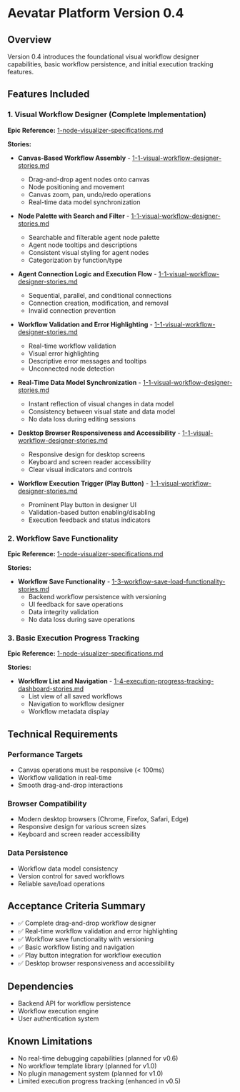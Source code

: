 # Aevatar Platform Version 0.4

## Overview
Version 0.4 introduces the foundational visual workflow designer capabilities, basic workflow persistence, and initial execution tracking features.

## Features Included

### 1. Visual Workflow Designer (Complete Implementation)
**Epic Reference:** [1-node-visualizer-specifications.md](../epics/1-node-visualizer-specifications.md)

**Stories:**
- **Canvas-Based Workflow Assembly** - [1-1-visual-workflow-designer-stories.md](../stories/1-1-visual-workflow-designer-stories.md#1-canvas-based-workflow-assembly)
  - Drag-and-drop agent nodes onto canvas
  - Node positioning and movement
  - Canvas zoom, pan, undo/redo operations
  - Real-time data model synchronization

- **Node Palette with Search and Filter** - [1-1-visual-workflow-designer-stories.md](../stories/1-1-visual-workflow-designer-stories.md#2-node-palette-with-search-and-filter)
  - Searchable and filterable agent node palette
  - Agent node tooltips and descriptions
  - Consistent visual styling for agent nodes
  - Categorization by function/type

- **Agent Connection Logic and Execution Flow** - [1-1-visual-workflow-designer-stories.md](../stories/1-1-visual-workflow-designer-stories.md#3-agent-connection-logic-and-execution-flow)
  - Sequential, parallel, and conditional connections
  - Connection creation, modification, and removal
  - Invalid connection prevention

- **Workflow Validation and Error Highlighting** - [1-1-visual-workflow-designer-stories.md](../stories/1-1-visual-workflow-designer-stories.md#4-workflow-validation-and-error-highlighting)
  - Real-time workflow validation
  - Visual error highlighting
  - Descriptive error messages and tooltips
  - Unconnected node detection

- **Real-Time Data Model Synchronization** - [1-1-visual-workflow-designer-stories.md](../stories/1-1-visual-workflow-designer-stories.md#5-real-time-data-model-synchronization)
  - Instant reflection of visual changes in data model
  - Consistency between visual state and data model
  - No data loss during editing sessions

- **Desktop Browser Responsiveness and Accessibility** - [1-1-visual-workflow-designer-stories.md](../stories/1-1-visual-workflow-designer-stories.md#6-desktop-browser-responsiveness-and-accessibility)
  - Responsive design for desktop screens
  - Keyboard and screen reader accessibility
  - Clear visual indicators and controls

- **Workflow Execution Trigger (Play Button)** - [1-1-visual-workflow-designer-stories.md](../stories/1-1-visual-workflow-designer-stories.md#7-workflow-execution-trigger-play-button)
  - Prominent Play button in designer UI
  - Validation-based button enabling/disabling
  - Execution feedback and status indicators

### 2. Workflow Save Functionality
**Epic Reference:** [1-node-visualizer-specifications.md](../epics/1-node-visualizer-specifications.md#3-workflow-saveload-functionality-via-ui)

**Stories:**
- **Workflow Save Functionality** - [1-3-workflow-save-load-functionality-stories.md](../stories/1-3-workflow-save-load-functionality-stories.md#1-workflow-save-functionality)
  - Backend workflow persistence with versioning
  - UI feedback for save operations
  - Data integrity validation
  - No data loss during save operations

### 3. Basic Execution Progress Tracking
**Epic Reference:** [1-node-visualizer-specifications.md](../epics/1-node-visualizer-specifications.md#4-execution-progress-tracking-dashboard)

**Stories:**
- **Workflow List and Navigation** - [1-4-execution-progress-tracking-dashboard-stories.md](../stories/1-4-execution-progress-tracking-dashboard-stories.md#1-workflow-list-and-navigation)
  - List view of all saved workflows
  - Navigation to workflow designer
  - Workflow metadata display

## Technical Requirements

### Performance Targets
- Canvas operations must be responsive (< 100ms)
- Workflow validation in real-time
- Smooth drag-and-drop interactions

### Browser Compatibility
- Modern desktop browsers (Chrome, Firefox, Safari, Edge)
- Responsive design for various screen sizes
- Keyboard and screen reader accessibility

### Data Persistence
- Workflow data model consistency
- Version control for saved workflows
- Reliable save/load operations

## Acceptance Criteria Summary
- ✅ Complete drag-and-drop workflow designer
- ✅ Real-time workflow validation and error highlighting
- ✅ Workflow save functionality with versioning
- ✅ Basic workflow listing and navigation
- ✅ Play button integration for workflow execution
- ✅ Desktop browser responsiveness and accessibility

## Dependencies
- Backend API for workflow persistence
- Workflow execution engine
- User authentication system

## Known Limitations
- No real-time debugging capabilities (planned for v0.6)
- No workflow template library (planned for v1.0)
- No plugin management system (planned for v1.0)
- Limited execution progress tracking (enhanced in v0.5) 
